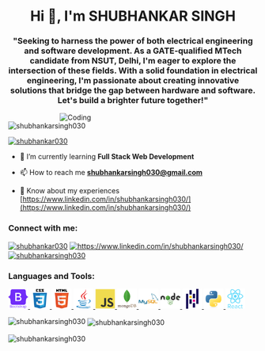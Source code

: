 <h1 align="center">Hi 👋, I'm SHUBHANKAR SINGH</h1>
<h3 align="center">"Seeking to harness the power of both electrical engineering and software development. As a GATE-qualified MTech candidate from NSUT, Delhi, I'm eager to explore the intersection of these fields. With a solid foundation in electrical engineering, I'm passionate about creating innovative solutions that bridge the gap between hardware and software. Let's build a brighter future together!"</h3>
<img align="right" alt="Coding" width="400" src="https://cdn.dribbble.com/users/1708816/screenshots/15637256/media/f9826f0af8a49462f048262a8502035b.gif">

<p align="left"> <img src="https://komarev.com/ghpvc/?username=shubhankarsingh030&label=Profile%20views&color=0e75b6&style=flat" alt="shubhankarsingh030" /> </p>

<p align="left"> <a href="https://twitter.com/shubhankar030" target="blank"><img src="https://img.shields.io/twitter/follow/shubhankar030?logo=twitter&style=for-the-badge" alt="shubhankar030" /></a> </p>

- 🌱 I’m currently learning **Full Stack Web Development**

- 📫 How to reach me **shubhankarsingh030@gmail.com**

- 📄 Know about my experiences [https://www.linkedin.com/in/shubhankarsingh030/](https://www.linkedin.com/in/shubhankarsingh030/)

<h3 align="left">Connect with me:</h3>
<p align="left">
<a href="https://twitter.com/shubhankar030" target="blank"><img align="center" src="https://raw.githubusercontent.com/rahuldkjain/github-profile-readme-generator/master/src/images/icons/Social/twitter.svg" alt="shubhankar030" height="30" width="40" /></a>
<a href="https://linkedin.com/in/https://www.linkedin.com/in/shubhankarsingh030/" target="blank"><img align="center" src="https://raw.githubusercontent.com/rahuldkjain/github-profile-readme-generator/master/src/images/icons/Social/linked-in-alt.svg" alt="https://www.linkedin.com/in/shubhankarsingh030/" height="30" width="40" /></a>
<a href="https://instagram.com/shubhankarsingh030" target="blank"><img align="center" src="https://raw.githubusercontent.com/rahuldkjain/github-profile-readme-generator/master/src/images/icons/Social/instagram.svg" alt="shubhankarsingh030" height="30" width="40" /></a>
</p>

<h3 align="left">Languages and Tools:</h3>
<p align="left"> <a href="https://getbootstrap.com" target="_blank" rel="noreferrer"> <img src="https://raw.githubusercontent.com/devicons/devicon/master/icons/bootstrap/bootstrap-plain-wordmark.svg" alt="bootstrap" width="40" height="40"/> </a> <a href="https://www.w3schools.com/css/" target="_blank" rel="noreferrer"> <img src="https://raw.githubusercontent.com/devicons/devicon/master/icons/css3/css3-original-wordmark.svg" alt="css3" width="40" height="40"/> </a> <a href="https://www.w3.org/html/" target="_blank" rel="noreferrer"> <img src="https://raw.githubusercontent.com/devicons/devicon/master/icons/html5/html5-original-wordmark.svg" alt="html5" width="40" height="40"/> </a> <a href="https://www.java.com" target="_blank" rel="noreferrer"> <img src="https://raw.githubusercontent.com/devicons/devicon/master/icons/java/java-original.svg" alt="java" width="40" height="40"/> </a> <a href="https://developer.mozilla.org/en-US/docs/Web/JavaScript" target="_blank" rel="noreferrer"> <img src="https://raw.githubusercontent.com/devicons/devicon/master/icons/javascript/javascript-original.svg" alt="javascript" width="40" height="40"/> </a> <a href="https://www.mongodb.com/" target="_blank" rel="noreferrer"> <img src="https://raw.githubusercontent.com/devicons/devicon/master/icons/mongodb/mongodb-original-wordmark.svg" alt="mongodb" width="40" height="40"/> </a> <a href="https://www.mysql.com/" target="_blank" rel="noreferrer"> <img src="https://raw.githubusercontent.com/devicons/devicon/master/icons/mysql/mysql-original-wordmark.svg" alt="mysql" width="40" height="40"/> </a> <a href="https://nodejs.org" target="_blank" rel="noreferrer"> <img src="https://raw.githubusercontent.com/devicons/devicon/master/icons/nodejs/nodejs-original-wordmark.svg" alt="nodejs" width="40" height="40"/> </a> <a href="https://pandas.pydata.org/" target="_blank" rel="noreferrer"> <img src="https://raw.githubusercontent.com/devicons/devicon/2ae2a900d2f041da66e950e4d48052658d850630/icons/pandas/pandas-original.svg" alt="pandas" width="40" height="40"/> </a> <a href="https://www.python.org" target="_blank" rel="noreferrer"> <img src="https://raw.githubusercontent.com/devicons/devicon/master/icons/python/python-original.svg" alt="python" width="40" height="40"/> </a> <a href="https://reactjs.org/" target="_blank" rel="noreferrer"> <img src="https://raw.githubusercontent.com/devicons/devicon/master/icons/react/react-original-wordmark.svg" alt="react" width="40" height="40"/> </a> </p>

<p><img align="left" src="https://github-readme-stats.vercel.app/api/top-langs?username=shubhankarsingh030&show_icons=true&locale=en&layout=compact" alt="shubhankarsingh030" /></p>

<p>&nbsp;<img align="center" src="https://github-readme-stats.vercel.app/api?username=shubhankarsingh030&show_icons=true&locale=en" alt="shubhankarsingh030" /></p>

<p><img align="center" src="https://github-readme-streak-stats.herokuapp.com/?user=shubhankarsingh030&" alt="shubhankarsingh030" /></p>
